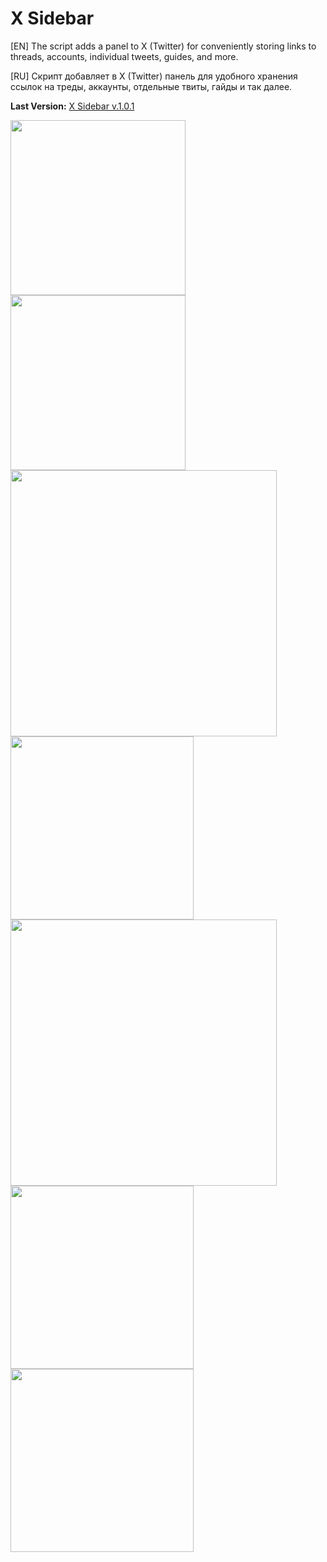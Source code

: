 # X Sidebar
[EN] The script adds a panel to X (Twitter) for conveniently storing links to threads, accounts, individual tweets, guides, and more.

[RU] Скрипт добавляет в X (Twitter) панель для удобного хранения ссылок на треды, аккаунты, отдельные твиты, гайды и так далее.

<b>Last Version:</b> <a href="https://github.com/GanstFeveral/X-Sidebar/releases/">X Sidebar v.1.0.1</a>

<img src="https://github.com/GanstFeveral/X-Sidebar/blob/main/images/sidebar4.jpg" height="280px" style="float:left;"> <img src="https://github.com/GanstFeveral/X-Sidebar/blob/main/images/sidebar8.jpg" height="280px" style="float:left;"> 
<img src="https://github.com/GanstFeveral/X-Sidebar/blob/main/images/sidebar5.jpg" width="426px" style="float:left;"> <img src="https://github.com/GanstFeveral/X-Sidebar/blob/main/images/sidebar6.jpg" height="293px">
<img src="https://github.com/GanstFeveral/X-Sidebar/blob/main/images/sidebar9.jpg" width="426px" style="float:left;"> <img src="https://github.com/GanstFeveral/X-Sidebar/blob/main/images/sidebar7.jpg" height="293px">
<img src="https://github.com/GanstFeveral/X-Sidebar/blob/main/images/sidebar10.jpg" height="293px">
